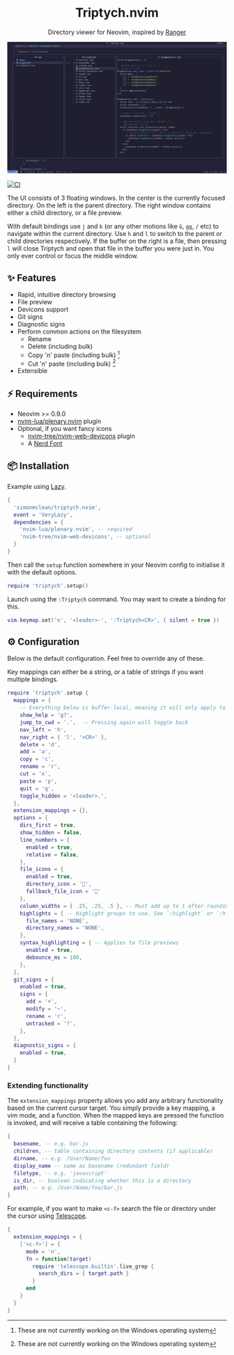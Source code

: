 <!-- panvimdoc-ignore-start -->
<h1 align="center">Triptych.nvim</h1>

<p align="center">Directory viewer for Neovim, inspired by <a href="https://github.com/ranger/ranger">Ranger</a></p>

![Triptych screenshot](screenshot.jpg?raw=true "Triptych screenshot")

[![CI](https://github.com/simonmclean/triptych.nvim/actions/workflows/ci.yml/badge.svg)](https://github.com/simonmclean/triptych.nvim/actions/workflows/ci.yml)

<!-- panvimdoc-ignore-end -->

<!-- panvimdoc-include-comment ## How it works -->

The UI consists of 3 floating windows. In the center is the currently focused directory. On the left is the parent directory.
The right window contains either a child directory, or a file preview.

With default bindings use `j` and `k` (or any other motions like `G`,  `gg`, `/` etc) to navigate within the current directory.
Use `h` and `l` to switch to the parent or child directories respectively.
If the buffer on the right is a file, then pressing `l` will close Triptych and open that file in the buffer you were just in.
You only ever control or focus the middle window.

## ✨ Features

- Rapid, intuitive directory browsing
- File preview
- Devicons support
- Git signs
- Diagnostic signs
- Perform common actions on the filesystem
    - Rename
    - Delete (including bulk)
    - Copy 'n' paste (including bulk) [^1]
    - Cut 'n' paste (including bulk) [^1]
- Extensible

[^1]: These are not currently working on the Windows operating system

## ⚡️ Requirements

- Neovim >= 0.9.0
- [nvim-lua/plenary.nvim](https://github.com/nvim-lua/plenary.nvim) plugin
- Optional, if you want fancy icons
    - [nvim-tree/nvim-web-devicons](https://github.com/nvim-tree/nvim-web-devicons) plugin
    -  A [Nerd Font](https://www.nerdfonts.com/)

## 📦 Installation

Example using [Lazy](https://github.com/folke/lazy.nvim).

```lua
{
  'simonmclean/triptych.nvim',
  event = 'VeryLazy',
  dependencies = {
    'nvim-lua/plenary.nvim', -- required
    'nvim-tree/nvim-web-devicons', -- optional
  }
}
```

Then call the `setup` function somewhere in your Neovim config to initialise it with the default options.

```lua
require 'triptych'.setup()
```

Launch using the `:Triptych` command. You may want to create a binding for this.

```lua
vim.keymap.set('n', '<leader>-', ':Triptych<CR>', { silent = true })
```

## ⚙️ Configuration

Below is the default configuration. Feel free to override any of these.

Key mappings can either be a string, or a table of strings if you want multiple bindings.

```lua
require 'triptych'.setup {
  mappings = {
    -- Everything below is buffer-local, meaning it will only apply to Triptych windows
    show_help = 'g?',
    jump_to_cwd = '.',  -- Pressing again will toggle back
    nav_left = 'h',
    nav_right = { 'l', '<CR>' },
    delete = 'd',
    add = 'a',
    copy = 'c',
    rename = 'r',
    cut = 'x',
    paste = 'p',
    quit = 'q',
    toggle_hidden = '<leader>.',
  },
  extension_mappings = {},
  options = {
    dirs_first = true,
    show_hidden = false,
    line_numbers = {
      enabled = true,
      relative = false,
    },
    file_icons = {
      enabled = true,
      directory_icon = '',
      fallback_file_icon = ''
    },
    column_widths = { .25, .25, .5 }, -- Must add up to 1 after rounding to 2 decimal places
    highlights = { -- Highlight groups to use. See `:highlight` or `:h highlight`
      file_names = 'NONE',
      directory_names = 'NONE',
    },
    syntax_highlighting = { -- Applies to file previews
      enabled = true,
      debounce_ms = 100,
    },
  },
  git_signs = {
    enabled = true,
    signs = {
      add = '+',
      modify = '~',
      rename = 'r',
      untracked = '?',
    },
  },
  diagnostic_signs = {
    enabled = true,
  }
}
```

### Extending functionality

The `extension_mappings` property allows you add any arbitrary functionality based on the current cursor target.
You simply provide a key mapping, a vim mode, and a function. When the mapped keys are pressed the function is invoked, and will receive a table containing the following:

```lua
{
  basename, -- e.g. bar.js
  children, -- table containing directory contents (if applicable)
  dirname, -- e.g. /User/Name/foo
  display_name -- same as basename (redundant field)
  filetype, -- e.g. 'javascript'
  is_dir, -- boolean indicating whether this is a directory
  path, -- e.g. /User/Name/foo/bar.js
}
```

For example, if you want to make `<c-f>` search the file or directory under the cursor using [Telescope](https://github.com/nvim-telescope/telescope.nvim).

```lua
{
  extension_mappings = {
    ['<c-f>'] = {
      mode = 'n',
      fn = function(target)
        require 'telescope.builtin'.live_grep {
          search_dirs = { target.path }
        }
      end
    }
  }
}
```
